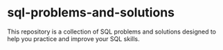 # sql-problems-and-solutions
This repository is a collection of SQL problems and solutions designed to help you practice and improve your SQL skills.
